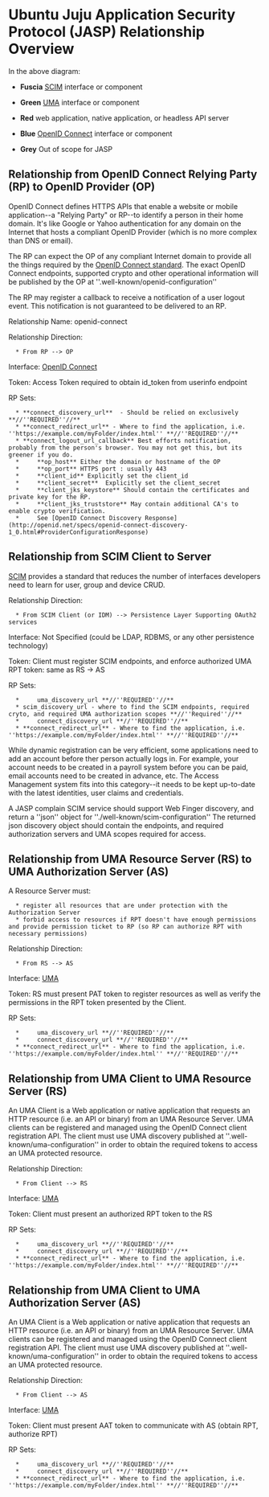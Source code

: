 # Ubuntu Juju Application Security Protocol (JASP) Relationship Overview


In the above diagram:

*  **Fuscia** [SCIM](http://simplecloud.info) interface or component

*  **Green** [UMA](http://tinyurl.com/umav1) interface or component

*  **Red** web application, native application, or headless API server

*  **Blue** [OpenID Connect](http://openid.net/connect/) interface or component

*  **Grey** Out of scope for JASP

## Relationship from OpenID Connect Relying Party (RP) to OpenID Provider (OP)

OpenID Connect defines HTTPS APIs that enable a website or mobile application--a "Relying Party" or RP--to identify a person in their home domain. It's like Google or Yahoo authentication for any domain on the Internet that hosts a compliant OpenID Provider (which is no more complex than DNS or email).

The RP can expect the OP of any compliant Internet domain to provide all the things required by the [OpenID Connect standard](http://openid.net/connect). The exact OpenID Connect endpoints, supported crypto and other operational information will be published by the OP at ''.well-known/openid-configuration''

The RP may register a callback to receive a notification of a user logout event. This notification is not guaranteed to be delivered to an RP.

Relationship Name: openid-connect

Relationship Direction:

      * From RP --> OP

Interface: [OpenID Connect](http://openid.net/connect)

Token: Access Token required to obtain id_token from userinfo endpoint

RP Sets:

      * **connect_discovery_url**  - Should be relied on exclusively **//''REQUIRED''//**
      * **connect_redirect_url** - Where to find the application, i.e. ''https://example.com/myFolder/index.html'' **//''REQUIRED''//**
      * **connect_logout_url_callback** Best efforts notification, probably from the person's browser. You may not get this, but its greener if you do.
      *     **op_host** Either the domain or hostname of the OP
      *     **op_port** HTTPS port : usually 443
      *     **client_id** Explicitly set the client_id
      *     **client_secret**  Explicitly set the client_secret
      *     **client_jks_keystore** Should contain the certificates and private key for the RP.
      *     **client_jks_truststore** May contain additional CA's to enable crypto verification.
      *     See [OpenID Connect Discovery Response](http://openid.net/specs/openid-connect-discovery-1_0.html#ProviderConfigurationResponse)

##  Relationship from SCIM Client to Server

[SCIM](http://simplecloud.info) provides a standard that reduces the number of interfaces developers need to learn for user, group and device CRUD.

Relationship Direction:

      * From SCIM Client (or IDM) --> Persistence Layer Supporting OAuth2 services


Interface: Not Specified (could be LDAP, RDBMS, or any other persistence technology)

Token: Client must register SCIM endpoints, and enforce authorized UMA RPT token: same as RS -> AS

RP Sets:

      *     uma_discovery_url **//''REQUIRED''//**
      * scim_discovery_url - where to find the SCIM endpoints, required cryto, and required UMA authorization scopes **//''Required''//**
      *     connect_discovery_url **//''REQUIRED''//**
      * **connect_redirect_url** - Where to find the application, i.e. ''https://example.com/myFolder/index.html'' **//''REQUIRED''//**


While dynamic registration can be very efficient, some applications need to add an account before ther person actually logs in. For example, your account needs to be created in a payroll system before you can be paid, email accounts need to be created in advance, etc. The Access Management system fits into this category--it needs to be kept up-to-date with the latest identities, user claims and credentials.

A JASP complain SCIM service should support Web Finger discovery, and return a ''json'' object for  ''./well-known/scim-configuration'' The returned json discovery object should contain the endpoints, and required authorization servers and UMA scopes required for access.


##  Relationship from UMA Resource Server (RS) to UMA Authorization Server (AS)

A Resource Server must:

      * register all resources that are under protection with the Authorization Server
      * forbid access to resources if RPT doesn't have enough permissions and provide permission ticket to RP (so RP can authorize RPT with necessary permissions)

Relationship Direction:

      * From RS --> AS

Interface: [UMA](http://tinyurl.com/umav1)

Token: RS must present PAT token to  register resources as well as verify the permissions
in the RPT token presented by the Client.

RP Sets:

      *     uma_discovery_url **//''REQUIRED''//**
      *     connect_discovery_url **//''REQUIRED''//**
      * **connect_redirect_url** - Where to find the application, i.e. ''https://example.com/myFolder/index.html'' **//''REQUIRED''//**


##  Relationship from UMA Client to UMA Resource Server (RS)

An UMA Client is a Web application or native application that requests an HTTP resource (i.e. an API or binary) from an UMA Resource Server. UMA clients can be registered and managed using the OpenID Connect client registration API. The client must use  UMA discovery published at ''.well-known/uma-configuration'' in order to obtain the required tokens to access an UMA protected resource.

Relationship Direction:

      * From Client --> RS

Interface: [UMA](http://tinyurl.com/umav1)

Token: Client must present an authorized RPT token to the RS

RP Sets:

      *     uma_discovery_url **//''REQUIRED''//**
      *     connect_discovery_url **//''REQUIRED''//**
      * **connect_redirect_url** - Where to find the application, i.e. ''https://example.com/myFolder/index.html'' **//''REQUIRED''//**


##  Relationship from UMA Client to UMA Authorization Server (AS)

An UMA Client is a Web application or native application that requests an HTTP resource (i.e. an API or binary) from an UMA Resource Server. UMA clients can be registered and managed using the OpenID Connect client registration API. The client must use  UMA discovery published at ''.well-known/uma-configuration'' in order to obtain the required tokens to access an UMA protected resource.

Relationship Direction:

      * From Client --> AS

Interface: [UMA](http://tinyurl.com/umav1)

Token: Client must present AAT token to communicate with AS (obtain RPT, authorize RPT)

RP Sets:

      *     uma_discovery_url **//''REQUIRED''//**
      *     connect_discovery_url **//''REQUIRED''//**
      * **connect_redirect_url** - Where to find the application, i.e. ''https://example.com/myFolder/index.html'' **//''REQUIRED''//**


